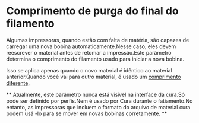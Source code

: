 Comprimento de purga do final do filamento
====
Algumas impressoras, quando estão com falta de matéria, são capazes de carregar uma nova bobina automaticamente.Nesse caso, eles devem reescrever o material antes de retomar a impressão.Este parâmetro determina o comprimento do filamento usado para iniciar a nova bobina.

Isso se aplica apenas quando o novo material é idêntico ao material anterior.Quando você vai para outro material, é usado um [comprimento diferente](material_flush_purge_length.md).

** Atualmente, este parâmetro nunca está visível na interface da cura.Só pode ser definido por perfis.Nem é usado por Cura durante o fatiamento.No entanto, as impressoras que incluem o formato do arquivo de material cura podem usá -lo para se mover em novas bobinas corretamente. **